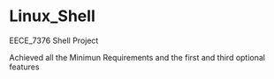# Linux_Shell
EECE_7376 Shell Project

Achieved all the Minimun Requirements and the first and third optional features
